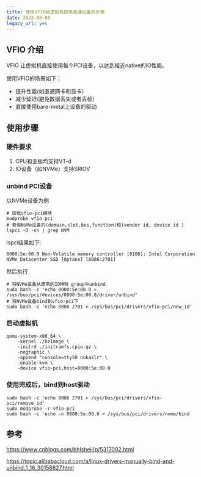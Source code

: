 ```yaml
---
title: 使用VFIO给虚拟机提供直通设备的步骤
date: 2022-08-08
legacy_url: yes
---
```


## VFIO 介绍

VFIO 让虚拟机直接使用每个PCI设备，以达到接近native的IO性能。

使用VFIO的场景如下：

* 提升性能(如直通网卡和显卡）
* 减少延迟(避免数据丢失或者丢帧）
* 直接使用bare-metal上设备的驱动

## 使用步骤

### 硬件要求

1. CPU和主板均支持VT-d
2. IO设备（如NVMe）支持SRIOV

### unbind PCI设备

以NVMe设备为例


```
# 加载vfio-pci模块
modprobe vfio-pci
# 查询NVMe设备的(domain,slot,bus,function)和(vendor id, device id )
lspci -D -nn | grep NVM
```

lspci结果如下:

```
0000:5e:00.0 Non-Volatile memory controller [0108]: Intel Corporation NVMe Datacenter SSD [Optane] [8086:2701]
```

然后执行

```
# 将NVMe设备从原来的IOMMU group中unbind
sudo bash -c 'echo 0000:5e:00.0 > /sys/bus/pci/devices/0000:5e:00.0/driver/unbind'
# 将NVMe设备bind到vfio-pci下
sudo bash -c 'echo 8086 2701 > /sys/bus/pci/drivers/vfio-pci/new_id'
```

### 启动虚拟机

```
qemu-system-x86_64 \
    -kernel ./bzImage \
    -initrd ./initramfs.cpio.gz \
    -nographic \
    -append "console=ttyS0 nokaslr" \
    -enable-kvm \
    -device vfio-pci,host=0000:5e:00.0
```

### 使用完成后，bind到host驱动

```
sudo bash -c 'echo 8086 2701 > /sys/bus/pci/drivers/vfio-pci/remove_id'
sudo modprobe -r vfio-pci
sudo bash -c 'echo -n 0000:5e:00.0 > /sys/bus/pci/drivers/nvme/bind
```

## 参考

https://www.cnblogs.com/bhlsheji/p/5317002.html

https://topic.alibabacloud.com/a/linux-drivers-manually-bind-and-unbind_1_16_30158827.html
